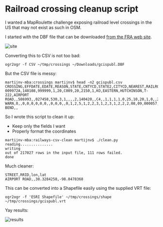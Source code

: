 Railroad crossing cleanup script
================================

I wanted a MapRoulette challenge exposing railroad level crossings in the US that may not exist as such in OSM.

I started with the DBF file that can be downloaded [from the FRA web site](http://safetydata.fra.dot.gov/OfficeofSafety/publicsite/downloaddbf.aspx).

![site](https://www.dropbox.com/s/eqbnfpy0x4epmeu/Screenshot%202015-07-01%2014.36.18.png?dl=1)

Converting this to CSV is not too bad:

`ogr2ogr -f CSV ~/tmp/crossings ~/Downloads/gcispubl.DBF`

But the CSV file is messy:

```
martijnv-mba:crossings martijnv$ head -n2 gcispubl.csv
CROSSING,EFFDATE,EDATE,REASON,STATE,CNTYCD,STATE2,CITYCD,NEAREST,RAILROAD,RRDIV,RRSUBDIV,HIGHWAY,STREET,RRID,TTSTN,BRANCH,MILEPOST,MAPREF,TYPEXING,POSXING,PRVCAT,PRVIND,PRVSIGN,INIT,BATCH,USERCD,UPDATE_,LINK,DAYTHRU,DAYSWT,NGHTTHRU,NGHTSWT,LT1MOV,MAXTTSPD,MINSPD,MAXSPD,MAINTRK,OTHRTRK,OTHRDES,SEPIND,SEPRR,SAMEIND,SAMERR,WDCODE,XBUCKRF,XBUCKNRF,STOPSTD,STOPOTH,OTHSGN1,OTHDES1,OTHSGN2,OTHDES2,GATERW,GATEOTH,FLASHOV,FLASHNOV,FLASHMAS,FLASHOTH,FLASHDES,HWYSGNL,WIGWAGS,BELLS,SPECPRO,NOSIGNS,COMPOWER,SGNLEQP,SPSEL,DEVELTYP,HWYPVED,DOWNST,PAVEMRK,HWYNEAR,ADVWARN,XANGLE,XSURFACE,TRAFICLN,TRUCKLN,STHWY1,HWYSYS,HWYCLASS,AADT,PCTTRUK,LATITUDE,LONGITUD,LLSOURCE,INTRPRMP,HUMPSIGN,HSCORRID,DOTACPD,ACPDDATE,ACCCNT1,ACCCNT2,ACCCNT3,ACCCNT4,ACCCNT5,HISTDATE,SCHLBUS,WHISTBAN,PASSCD,PASSCNT,RRMAIN,XINGOWNR,SOURCE,UPDATDAT,LONGBDAT,LONGEDAT,FOURQUAD,TWOQUAD,OPENPUB,RRNARR1,RRNARR2,RRNARR3,RRNARR4,STNARR1,STNARR2,STNARR3,STNARR4,AADTYEAR,AADTCALC,TRAINDAT,TRAINCAL,RESERVE1,RESERVE2,RESERVE3,RESERVE4,RESERVE5,DOTCASPD,DOTFATPD,FUNCCAT,RRCONT,HWYCONT,POLCONT,NARR,TOTALTRN,TOTALSWT,ENSSIGN,XBUCK,GATES,PRVSIGNL,FLASHPAI,WARNACTO,CHANNEL,XINGADJ,XNGADJNO,ILLUMINA,HWYSPEED,CNTYNAM,TTSTNNAM,CITYNAM,XSUROTHR,HWYNRSIG
009972A,140108,999999,1,20,C009,20,2150,1,KO,EASTERN,HUTCHINSON,T-222,AIRPORT ROAD,,586993,,027458,530,3,1,,,,2,140420,,C4,,1,1,1,1,0,25,10,20,1,0,,2,,2,,4,2,0,1,0,1,ADV WARN,0,,0,0,0,0,0,0,,0,0,0,,0,1,2,5,1,2,2,3,1,2,3,1,2,2,2,08,09,000057,08,383284258,-988478368,1,,,,0.003390,2013/05/31,0,0,0,0,0,2013/11/14,0,0,,0,,,P,2014/03/28,2014/01/08,,,,,,,,,,,,,2008,,,,,,,,,0.001271,0.000181,,,7852967121,8663869321,,4,2,,2,0,,0,,,,,,55,BARTON,DUNDEE,GREAT BEND,,
```

So I wrote this script to clean it up:

* Keep only the fields I want
* Properly format the coordinates

```
martijnv-mba:railways-csv-clean martijnv$ ./clean.py
reading...............
writing
out of 217027 rows in the input file, 111 rows failed.
done
```

Much cleaner:

```
STREET,RRID,lon,lat
AIRPORT ROAD,,38.3284258,-98.8478368
```

This can be converted into a Shapefile easily using the supplied VRT file:

```
ogr2ogr -f 'ESRI Shapefile' ~/tmp/crossings/shape ~/tmp/crossings/gcispubl.vrt
```

Yay results:

![results](https://www.dropbox.com/s/cng9lngvic0mxb0/Screenshot%202015-07-01%2015.00.27.png?dl=1)